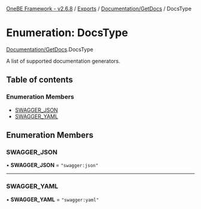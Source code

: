 [OneBE Framework - v2.6.8](../README.md) / [Exports](../modules.md) / [Documentation/GetDocs](../modules/Documentation_GetDocs.md) / DocsType

# Enumeration: DocsType

[Documentation/GetDocs](../modules/Documentation_GetDocs.md).DocsType

A list of supported documentation generators.

## Table of contents

### Enumeration Members

- [SWAGGER\_JSON](Documentation_GetDocs.DocsType.md#swagger_json)
- [SWAGGER\_YAML](Documentation_GetDocs.DocsType.md#swagger_yaml)

## Enumeration Members

### SWAGGER\_JSON

• **SWAGGER\_JSON** = ``"swagger:json"``

___

### SWAGGER\_YAML

• **SWAGGER\_YAML** = ``"swagger:yaml"``
